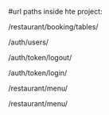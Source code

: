 #url paths inside hte project:

/restaurant/booking/tables/

/auth/users/

/auth/token/logout/

/auth/token/login/

/restaurant/menu/

/restaurant/menu/<pk>
